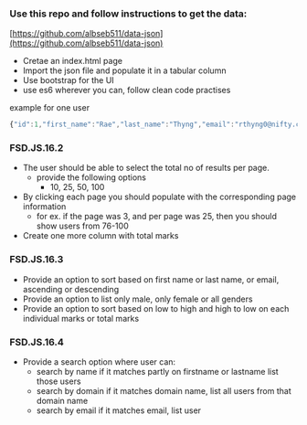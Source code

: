 ### Use this repo and follow instructions to get the data:

[https://github.com/albseb511/data-json](https://github.com/albseb511/data-json)

- Cretae an index.html page
- Import the json file and populate it in a tabular column
- Use bootstrap for the UI
- use es6 wherever you can, follow clean code practises

example for one user
```javascript
{"id":1,"first_name":"Rae","last_name":"Thyng","email":"rthyng0@nifty.com","gender":"Female","english":36,"maths":61,"science":68}
```

### FSD.JS.16.2
- The user should be able to select the total no of results per page.
    - provide the following options
        - 10, 25, 50, 100
- By clicking each page you should populate with the corresponding page information
    - for ex. if the page was 3, and per page was 25,
        then you should show users from 76-100
- Create one more column with total marks

### FSD.JS.16.3
- Provide an option to sort based on first name or last name, or email, ascending or descending
- Provide an option to list only male, only female or all genders
- Provide an option to sort based on low to high and high to low on each individual marks or total marks

### FSD.JS.16.4
- Provide a search option where user can:
    - search by name
        if it matches partly on firstname or lastname list those users
    - search by domain
        if it matches domain name, list all users from that domain name
    - search by email
        if it matches email, list user
    